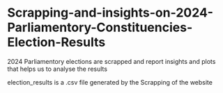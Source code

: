 # Scrapping-and-insights-on-2024-Parliamentory-Constituencies-Election-Results
2024 Parliamentory elections are scrapped and report insights and plots that helps us to analyse the results


election_results is a .csv file generated by the Scrapping of the website
